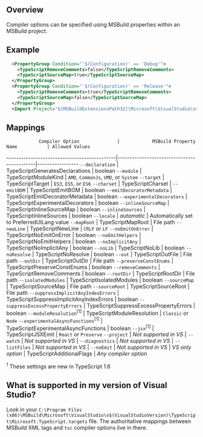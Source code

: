 ## Overview
Compiler options can be specified using MSBuild properties within an MSBuild project.

## Example

```XML
  <PropertyGroup Condition="'$(Configuration)' == 'Debug'">
    <TypeScriptRemoveComments>false</TypeScriptRemoveComments>
    <TypeScriptSourceMap>true</TypeScriptSourceMap>
  </PropertyGroup>
  <PropertyGroup Condition="'$(Configuration)' == 'Release'">
    <TypeScriptRemoveComments>true</TypeScriptRemoveComments>
    <TypeScriptSourceMap>false</TypeScriptSourceMap>
  </PropertyGroup>
  <Import Project="$(MSBuildExtensionsPath32)\Microsoft\VisualStudio\v$(VisualStudioVersion)\TypeScript\Microsoft.TypeScript.targets" Condition="Exists('$(MSBuildExtensionsPath32)\Microsoft\VisualStudio\v$(VisualStudioVersion)\TypeScript\Microsoft.TypeScript.targets')" />
```

## Mappings

                Compiler Option              |            MSBuild Property Name           | Allowed Values
---------------------------------------------|--------------------------------------------|-----------------
`--declaration`                              | TypeScriptGeneratesDeclarations            | boolean
`--module`                                   | TypeScriptModuleKind                       | `AMD`, `CommonJs`, `UMD`, or `System`
`--target`                                   | TypeScriptTarget                           | `ES3`, `ES5`, or `ES6`
`--charset`                                  | TypeScriptCharset                          |
`--emitBOM`                                  | TypeScriptEmitBOM                          | boolean
`--emitDecoratorMetadata`                    | TypeScriptEmitDecoratorMetadata            | boolean
`--experimentalDecorators`                   | TypeScriptExperimentalDecorators           | boolean
`--inlineSourceMap`                          | TypeScriptInlineSourceMap                  | boolean
`--inlineSources`                            | TypeScriptInlineSources                    | boolean
`--locale`                                   | *automatic*                                | Automatically set to PreferredUILang value
`--mapRoot`                                  | TypeScriptMapRoot                          | File path
`--newLine`                                  | TypeScriptNewLine                          | `CRLF` or `LF`
`--noEmitOnError`                            | TypeScriptNoEmitOnError                    | boolean
`--noEmitHelpers`                            | TypeScriptNoEmitHelpers                    | boolean
`--noImplicitAny`                            | TypeScriptNoImplicitAny                    | boolean
`--noLib`                                    | TypeScriptNoLib                            | boolean
`--noResolve`                                | TypeScriptNoResolve                        | boolean
`--out`                                      | TypeScriptOutFile                          | File path
`--outDir`                                   | TypeScriptOutDir                           | File path
`--preserveConstEnums`                       | TypeScriptPreserveConstEnums               | boolean
`--removeComments`                           | TypeScriptRemoveComments                   | boolean
`--rootDir`                                  | TypeScriptRootDir                          | File path
`--isolatedModules`                          | TypeScriptIsolatedModules                  | boolean
`--sourceMap`                                | TypeScriptSourceMap                        | File path
`--sourceRoot`                               | TypeScriptSourceRoot                       | File path
`--suppressImplicitAnyIndexErrors`           | TypeScriptSuppressImplicitAnyIndexErrors   | boolean
`--suppressExcessPropertyErrors`             |  TypeScriptSuppressExcessPropertyErrors    | boolean
`--moduleResolution`<sup>[1]</sup>           | TypeScriptModuleResolution                 | `Classic` or `Node`
`--experimentalAsyncFunctions`<sup>[1]</sup> | TypeScriptExperimentalAsyncFunctions       | boolean
`--jsx`<sup>[1]</sup>                        | TypeScriptJSXEmit                          | `React` or `Preserve`
`--project`                                  | *Not supported in VS*                      |
`--watch`                                    | *Not supported in VS*                      |
`--diagnostics`                              | *Not supported in VS*                      |
`--listFiles`                                | *Not supported in VS*                      |
`--noEmit`                                   | *Not supported in VS*                      |
*VS only option*                             | TypeScriptAdditionalFlags                  | *Any compiler option*

<sup>1</sup> These settings are new in TypeScript 1.6

## What is supported in my version of Visual Studio?

Look in your `C:\Program Files (x86)\MSBuild\Microsoft\VisualStudio\v$(VisualStudioVersion)\TypeScript\Microsoft.TypeScript.targets` file.
The authoritative mappings between MSBuild XML tags and `tsc` compiler options live in there.
